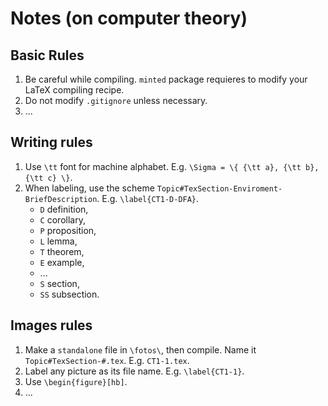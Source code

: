 # Notes (on computer theory)

## Basic Rules

1. Be careful while compiling. `minted` package requieres to modify your LaTeX compiling recipe.
2. Do not modify `.gitignore` unless necessary.
3. ...

## Writing  rules

1. Use `\tt` font for machine alphabet. E.g. `\Sigma = \{ {\tt a}, {\tt b}, {\tt c} \}`.
2. When labeling, use the scheme `Topic#TexSection-Enviroment-BriefDescription`. E.g. `\label{CT1-D-DFA}`.
    * `D` definition,
    * `C` corollary,
    * `P` proposition,
    * `L` lemma,
    * `T` theorem,
    * `E` example,
    * ...
    * `S` section, 
    * `SS` subsection.

## Images rules

1. Make a `standalone` file in `\fotos\`, then compile. Name it `Topic#TexSection-#.tex`. E.g. `CT1-1.tex`.
2. Label any picture as its file name. E.g. `\label{CT1-1}`.
3. Use `\begin{figure}[hb]`.
4. ...

